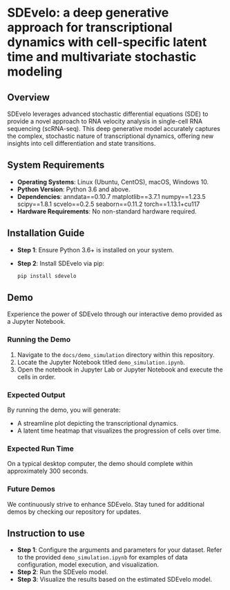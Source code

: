 # SDEvelo: a deep generative approach for transcriptional dynamics with cell-specific latent time and multivariate stochastic modeling

## Overview

SDEvelo leverages advanced stochastic differential equations (SDE) to provide a novel approach to RNA velocity analysis in single-cell RNA sequencing (scRNA-seq). This deep generative model accurately captures the complex, stochastic nature of transcriptional dynamics, offering new insights into cell differentiation and state transitions.


## System Requirements

- **Operating Systems**: Linux (Ubuntu, CentOS), macOS, Windows 10.
- **Python Version**: Python 3.6 and above.
- **Dependencies**:
  anndata==0.10.7
  matplotlib==3.7.1
  numpy==1.23.5
  scipy==1.8.1
  scvelo==0.2.5
  seaborn==0.11.2
  torch==1.13.1+cu117
- **Hardware Requirements**: No non-standard hardware required.


## Installation Guide

- **Step 1**: Ensure Python 3.6+ is installed on your system.
- **Step 2**: Install SDEvelo via pip:

  ```bash
  pip install sdevelo
  ```


## Demo

Experience the power of SDEvelo through our interactive demo provided as a Jupyter Notebook.

### Running the Demo

1. Navigate to the `docs/demo_simulation` directory within this repository.
2. Locate the Jupyter Notebook titled `demo_simulation.ipynb`.
3. Open the notebook in Jupyter Lab or Jupyter Notebook and execute the cells in order.

### Expected Output

By running the demo, you will generate:

- A streamline plot depicting the transcriptional dynamics.
- A latent time heatmap that visualizes the progression of cells over time.

### Expected Run Time

On a typical desktop computer, the demo should complete within approximately 300 seconds.

### Future Demos

We continuously strive to enhance SDEvelo. Stay tuned for additional demos by checking our repository for updates.


## Instruction to use

- **Step 1**: Configure the arguments and parameters for your dataset. Refer to the provided `demo_simulation.ipynb` for examples of data configuration, model execution, and visualization.
- **Step 2**: Run the SDEvelo model.
- **Step 3**: Visualize the results based on the estimated SDEvelo model.
